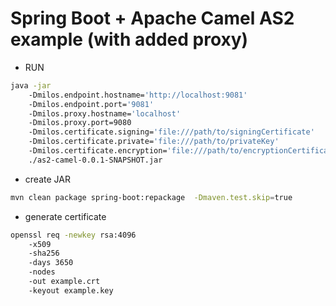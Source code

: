 # Spring Boot + Apache Camel AS2 example (with added proxy)

- RUN
```bash
java -jar 
    -Dmilos.endpoint.hostname='http://localhost:9081' 
    -Dmilos.endpoint.port='9081' 
    -Dmilos.proxy.hostname='localhost' 
    -Dmilos.proxy.port=9080 
    -Dmilos.certificate.signing='file:///path/to/signingCertificate' 
    -Dmilos.certificate.private='file:///path/to/privateKey' 
    -Dmilos.certificate.encryption='file:///path/to/encryptionCertificate' 
    ./as2-camel-0.0.1-SNAPSHOT.jar
```
- create JAR
```bash
mvn clean package spring-boot:repackage  -Dmaven.test.skip=true
```

- generate certificate
```bash
openssl req -newkey rsa:4096             
    -x509             
    -sha256             
    -days 3650             
    -nodes             
    -out example.crt             
    -keyout example.key
```


